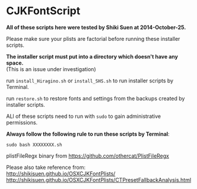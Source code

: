 CJKFontScript
=============

<b>All of these scripts here were tested by Shiki Suen at 2014-October-25.</b>

Please make sure your plists are factorial before running these installer scripts.

<b>The installer script must put into a directory which doesn't have any space.</b><br>(This is an issue under investigation)

run `install_Hiragino.sh`	or `install_SHS.sh` to run installer scripts by Terminal.

run `restore.sh` to restore fonts and settings from the backups created by installer scripts.

ALl of these scripts need to run with `sudo` to gain administrative permissions.

<b>Always follow the following rule to run these scripts by Terminal</b>:
<pre><code>sudo bash XXXXXXXX.sh</code></pre>


plistFileRegx binary from <https://github.com/othercat/PlistFileRegx>


Please also take reference from:<br><http://shikisuen.github.io/OSXCJKFontPlists/><br><http://shikisuen.github.io/OSXCJKFontPlists/CTPresetFallbackAnalysis.html>

